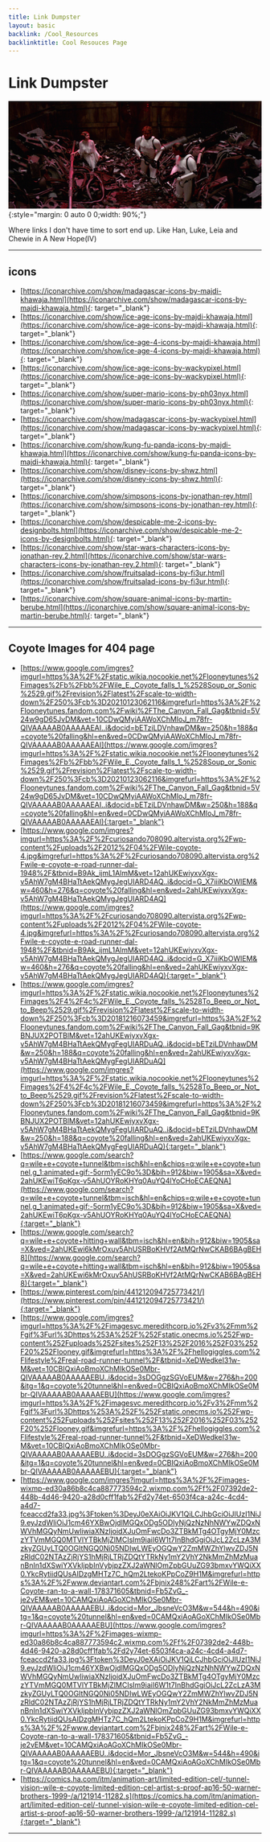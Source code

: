 ```yaml
---
title: Link Dumpster
layout: basic
backlink: /Cool_Resources
backlinktitle: Cool Resouces Page
---
```


# Link Dumpster

![garbage chute/trash compactor](/assets/images/Trash.webp){:style="margin: 0 auto 0 0;width: 90%;"}

Where links I don't have time to sort end up. Like Han, Luke, Leia and Chewie in A New Hope(IV)

---

## icons
* [https://iconarchive.com/show/madagascar-icons-by-majdi-khawaja.html](https://iconarchive.com/show/madagascar-icons-by-majdi-khawaja.html){: target="_blank"}
* [https://iconarchive.com/show/ice-age-icons-by-majdi-khawaja.html](https://iconarchive.com/show/ice-age-icons-by-majdi-khawaja.html){: target="_blank"}
* [https://iconarchive.com/show/ice-age-4-icons-by-majdi-khawaja.html](https://iconarchive.com/show/ice-age-4-icons-by-majdi-khawaja.html){: target="_blank"}
* [https://iconarchive.com/show/ice-age-icons-by-wackypixel.html](https://iconarchive.com/show/ice-age-icons-by-wackypixel.html){: target="_blank"}
* [https://iconarchive.com/show/super-mario-icons-by-ph03nyx.html](https://iconarchive.com/show/super-mario-icons-by-ph03nyx.html){: target="_blank"}
* [https://iconarchive.com/show/madagascar-icons-by-wackypixel.html](https://iconarchive.com/show/madagascar-icons-by-wackypixel.html){: target="_blank"}
* [https://iconarchive.com/show/kung-fu-panda-icons-by-majdi-khawaja.html](https://iconarchive.com/show/kung-fu-panda-icons-by-majdi-khawaja.html){: target="_blank"}
* [https://iconarchive.com/show/disney-icons-by-shwz.html](https://iconarchive.com/show/disney-icons-by-shwz.html){: target="_blank"}
* [https://iconarchive.com/show/simpsons-icons-by-jonathan-rey.html](https://iconarchive.com/show/simpsons-icons-by-jonathan-rey.html){: target="_blank"}
* [https://iconarchive.com/show/despicable-me-2-icons-by-designbolts.html](https://iconarchive.com/show/despicable-me-2-icons-by-designbolts.html){: target="_blank"}
* [https://iconarchive.com/show/star-wars-characters-icons-by-jonathan-rey.2.html](https://iconarchive.com/show/star-wars-characters-icons-by-jonathan-rey.2.html){: target="_blank"}
* [https://iconarchive.com/show/fruitsalad-icons-by-fi3ur.html](https://iconarchive.com/show/fruitsalad-icons-by-fi3ur.html){: target="_blank"}
* [https://iconarchive.com/show/square-animal-icons-by-martin-berube.html](https://iconarchive.com/show/square-animal-icons-by-martin-berube.html){: target="_blank"}

---

## Coyote Images for 404 page
* [https://www.google.com/imgres?imgurl=https%3A%2F%2Fstatic.wikia.nocookie.net%2Flooneytunes%2Fimages%2Fb%2Fbb%2FWile_E._Coyote_falls_1_%2528Soup_or_Sonic%2529.gif%2Frevision%2Flatest%2Fscale-to-width-down%2F250%3Fcb%3D20210123062116&imgrefurl=https%3A%2F%2Flooneytunes.fandom.com%2Fwiki%2FThe_Canyon_Fall_Gag&tbnid=5V24w9gD65JvDM&vet=10CDwQMyiAAWoXChMIoJ_m78fr-QIVAAAAAB0AAAAAEAI..i&docid=bETziLDVnhawDM&w=250&h=188&q=coyote%20falling&hl=en&ved=0CDwQMyiAAWoXChMIoJ_m78fr-QIVAAAAAB0AAAAAEAI](https://www.google.com/imgres?imgurl=https%3A%2F%2Fstatic.wikia.nocookie.net%2Flooneytunes%2Fimages%2Fb%2Fbb%2FWile_E._Coyote_falls_1_%2528Soup_or_Sonic%2529.gif%2Frevision%2Flatest%2Fscale-to-width-down%2F250%3Fcb%3D20210123062116&imgrefurl=https%3A%2F%2Flooneytunes.fandom.com%2Fwiki%2FThe_Canyon_Fall_Gag&tbnid=5V24w9gD65JvDM&vet=10CDwQMyiAAWoXChMIoJ_m78fr-QIVAAAAAB0AAAAAEAI..i&docid=bETziLDVnhawDM&w=250&h=188&q=coyote%20falling&hl=en&ved=0CDwQMyiAAWoXChMIoJ_m78fr-QIVAAAAAB0AAAAAEAI){:target="_blank"}
* [https://www.google.com/imgres?imgurl=https%3A%2F%2Fcuriosando708090.altervista.org%2Fwp-content%2Fuploads%2F2012%2F04%2FWile-coyote-4.jpg&imgrefurl=https%3A%2F%2Fcuriosando708090.altervista.org%2Fwile-e-coyote-e-road-runner-dal-1948%2F&tbnid=B9Ak_ijmL1AlmM&vet=12ahUKEwiyxvXgx-v5AhW7gM4BHaTtAekQMygJegUIARD4AQ..i&docid=G_X7iiiKbOWlEM&w=460&h=276&q=coyote%20falling&hl=en&ved=2ahUKEwiyxvXgx-v5AhW7gM4BHaTtAekQMygJegUIARD4AQ](https://www.google.com/imgres?imgurl=https%3A%2F%2Fcuriosando708090.altervista.org%2Fwp-content%2Fuploads%2F2012%2F04%2FWile-coyote-4.jpg&imgrefurl=https%3A%2F%2Fcuriosando708090.altervista.org%2Fwile-e-coyote-e-road-runner-dal-1948%2F&tbnid=B9Ak_ijmL1AlmM&vet=12ahUKEwiyxvXgx-v5AhW7gM4BHaTtAekQMygJegUIARD4AQ..i&docid=G_X7iiiKbOWlEM&w=460&h=276&q=coyote%20falling&hl=en&ved=2ahUKEwiyxvXgx-v5AhW7gM4BHaTtAekQMygJegUIARD4AQ){:target="_blank"}
* [https://www.google.com/imgres?imgurl=https%3A%2F%2Fstatic.wikia.nocookie.net%2Flooneytunes%2Fimages%2F4%2F4c%2FWile_E._Coyote_falls_%2528To_Beep_or_Not_to_Beep%2529.gif%2Frevision%2Flatest%2Fscale-to-width-down%2F250%3Fcb%3D20181216073459&imgrefurl=https%3A%2F%2Flooneytunes.fandom.com%2Fwiki%2FThe_Canyon_Fall_Gag&tbnid=9KBNJUX2POTBlM&vet=12ahUKEwiyxvXgx-v5AhW7gM4BHaTtAekQMygFegUIARDuAQ..i&docid=bETziLDVnhawDM&w=250&h=188&q=coyote%20falling&hl=en&ved=2ahUKEwiyxvXgx-v5AhW7gM4BHaTtAekQMygFegUIARDuAQ](https://www.google.com/imgres?imgurl=https%3A%2F%2Fstatic.wikia.nocookie.net%2Flooneytunes%2Fimages%2F4%2F4c%2FWile_E._Coyote_falls_%2528To_Beep_or_Not_to_Beep%2529.gif%2Frevision%2Flatest%2Fscale-to-width-down%2F250%3Fcb%3D20181216073459&imgrefurl=https%3A%2F%2Flooneytunes.fandom.com%2Fwiki%2FThe_Canyon_Fall_Gag&tbnid=9KBNJUX2POTBlM&vet=12ahUKEwiyxvXgx-v5AhW7gM4BHaTtAekQMygFegUIARDuAQ..i&docid=bETziLDVnhawDM&w=250&h=188&q=coyote%20falling&hl=en&ved=2ahUKEwiyxvXgx-v5AhW7gM4BHaTtAekQMygFegUIARDuAQ){:target="_blank"}
* [https://www.google.com/search?q=wile+e+coyote+tunnel&tbm=isch&hl=en&chips=q:wile+e+coyote+tunnel,g_1:animated+gif:-5orm1yEC9o%3D&bih=912&biw=1905&sa=X&ved=2ahUKEwiT6pKgx-v5AhUOYRoKHYq0AuYQ4lYoCHoECAEQNA](https://www.google.com/search?q=wile+e+coyote+tunnel&tbm=isch&hl=en&chips=q:wile+e+coyote+tunnel,g_1:animated+gif:-5orm1yEC9o%3D&bih=912&biw=1905&sa=X&ved=2ahUKEwiT6pKgx-v5AhUOYRoKHYq0AuYQ4lYoCHoECAEQNA){:target="_blank"}
* [https://www.google.com/search?q=wile+e+coyote+hitting+wall&tbm=isch&hl=en&bih=912&biw=1905&sa=X&ved=2ahUKEwi6kMrOxuv5AhUSRBoKHVf2AtMQrNwCKAB6BAgBEH8](https://www.google.com/search?q=wile+e+coyote+hitting+wall&tbm=isch&hl=en&bih=912&biw=1905&sa=X&ved=2ahUKEwi6kMrOxuv5AhUSRBoKHVf2AtMQrNwCKAB6BAgBEH8){:target="_blank"}
* [https://www.pinterest.com/pin/441212094725773421/](https://www.pinterest.com/pin/441212094725773421/){:target="_blank"}
* [https://www.google.com/imgres?imgurl=https%3A%2F%2Fimagesvc.meredithcorp.io%2Fv3%2Fmm%2Fgif%3Furl%3Dhttps%253A%252F%252Fstatic.onecms.io%252Fwp-content%252Fuploads%252Fsites%252F13%252F2016%252F03%252F20%252Flooney.gif&imgrefurl=https%3A%2F%2Fhellogiggles.com%2Flifestyle%2Freal-road-runner-tunnel%2F&tbnid=XeDWedkeI31w-M&vet=10CBIQxiAoBmoXChMIkOSe0Mbr-QIVAAAAAB0AAAAAEBU..i&docid=3sDOGgzSGVoEUM&w=276&h=200&itg=1&q=coyote%20tunnel&hl=en&ved=0CBIQxiAoBmoXChMIkOSe0Mbr-QIVAAAAAB0AAAAAEBU](https://www.google.com/imgres?imgurl=https%3A%2F%2Fimagesvc.meredithcorp.io%2Fv3%2Fmm%2Fgif%3Furl%3Dhttps%253A%252F%252Fstatic.onecms.io%252Fwp-content%252Fuploads%252Fsites%252F13%252F2016%252F03%252F20%252Flooney.gif&imgrefurl=https%3A%2F%2Fhellogiggles.com%2Flifestyle%2Freal-road-runner-tunnel%2F&tbnid=XeDWedkeI31w-M&vet=10CBIQxiAoBmoXChMIkOSe0Mbr-QIVAAAAAB0AAAAAEBU..i&docid=3sDOGgzSGVoEUM&w=276&h=200&itg=1&q=coyote%20tunnel&hl=en&ved=0CBIQxiAoBmoXChMIkOSe0Mbr-QIVAAAAAB0AAAAAEBU){:target="_blank"}
* [https://www.google.com/imgres?imgurl=https%3A%2F%2Fimages-wixmp-ed30a86b8c4ca887773594c2.wixmp.com%2Ff%2F07392de2-448b-4d46-9420-a28d0cff1fab%2Fd2y74et-6503f4ca-a24c-4cd4-a4d7-fceaccd2fa33.jpg%3Ftoken%3DeyJ0eXAiOiJKV1QiLCJhbGciOiJIUzI1NiJ9.eyJzdWIiOiJ1cm46YXBwOjdlMGQxODg5ODIyNjQzNzNhNWYwZDQxNWVhMGQyNmUwIiwiaXNzIjoidXJuOmFwcDo3ZTBkMTg4OTgyMjY0MzczYTVmMGQ0MTVlYTBkMjZlMCIsIm9iaiI6W1t7InBhdGgiOiJcL2ZcLzA3MzkyZGUyLTQ0OGItNGQ0Ni05NDIwLWEyOGQwY2ZmMWZhYlwvZDJ5NzRldC02NTAzZjRjYS1hMjRjLTRjZDQtYTRkNy1mY2VhY2NkMmZhMzMuanBnIn1dXSwiYXVkIjpbInVybjpzZXJ2aWNlOmZpbGUuZG93bmxvYWQiXX0.YkcRytiidQUsAIDzgMHTz7C_hQm2LtekoKPpCoZ9H1M&imgrefurl=https%3A%2F%2Fwww.deviantart.com%2Fbjnix248%2Fart%2FWile-e-Coyote-ran-to-a-wall-178371605&tbnid=Fb5ZvG_-je2vEM&vet=10CAMQxiAoAGoXChMIkOSe0Mbr-QIVAAAAAB0AAAAAEBU..i&docid=Mor_JbsneVcO3M&w=544&h=490&itg=1&q=coyote%20tunnel&hl=en&ved=0CAMQxiAoAGoXChMIkOSe0Mbr-QIVAAAAAB0AAAAAEBU](https://www.google.com/imgres?imgurl=https%3A%2F%2Fimages-wixmp-ed30a86b8c4ca887773594c2.wixmp.com%2Ff%2F07392de2-448b-4d46-9420-a28d0cff1fab%2Fd2y74et-6503f4ca-a24c-4cd4-a4d7-fceaccd2fa33.jpg%3Ftoken%3DeyJ0eXAiOiJKV1QiLCJhbGciOiJIUzI1NiJ9.eyJzdWIiOiJ1cm46YXBwOjdlMGQxODg5ODIyNjQzNzNhNWYwZDQxNWVhMGQyNmUwIiwiaXNzIjoidXJuOmFwcDo3ZTBkMTg4OTgyMjY0MzczYTVmMGQ0MTVlYTBkMjZlMCIsIm9iaiI6W1t7InBhdGgiOiJcL2ZcLzA3MzkyZGUyLTQ0OGItNGQ0Ni05NDIwLWEyOGQwY2ZmMWZhYlwvZDJ5NzRldC02NTAzZjRjYS1hMjRjLTRjZDQtYTRkNy1mY2VhY2NkMmZhMzMuanBnIn1dXSwiYXVkIjpbInVybjpzZXJ2aWNlOmZpbGUuZG93bmxvYWQiXX0.YkcRytiidQUsAIDzgMHTz7C_hQm2LtekoKPpCoZ9H1M&imgrefurl=https%3A%2F%2Fwww.deviantart.com%2Fbjnix248%2Fart%2FWile-e-Coyote-ran-to-a-wall-178371605&tbnid=Fb5ZvG_-je2vEM&vet=10CAMQxiAoAGoXChMIkOSe0Mbr-QIVAAAAAB0AAAAAEBU..i&docid=Mor_JbsneVcO3M&w=544&h=490&itg=1&q=coyote%20tunnel&hl=en&ved=0CAMQxiAoAGoXChMIkOSe0Mbr-QIVAAAAAB0AAAAAEBU){:target="_blank"}
* [https://comics.ha.com/itm/animation-art/limited-edition-cel/-tunnel-vision-wile-e-coyote-limited-edition-cel-artist-s-proof-ap16-50-warner-brothers-1999-/a/121914-11282.s](https://comics.ha.com/itm/animation-art/limited-edition-cel/-tunnel-vision-wile-e-coyote-limited-edition-cel-artist-s-proof-ap16-50-warner-brothers-1999-/a/121914-11282.s){:target="_blank"}

---
